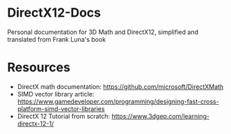 # DirectX12-Docs
Personal documentation for 3D Math and DirectX12, simplified and translated from Frank Luna's book

# Resources
- DirectX math documentation: https://github.com/microsoft/DirectXMath
- SIMD vector library article: https://www.gamedeveloper.com/programming/designing-fast-cross-platform-simd-vector-libraries
- DirectX 12 Tutorial from scratch: https://www.3dgep.com/learning-directx-12-1/
